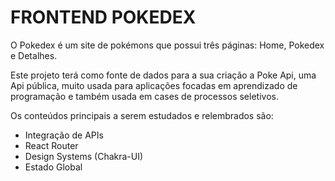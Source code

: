 # FRONTEND POKEDEX


O Pokedex é um site de pokémons que possui três páginas: Home, Pokedex e Detalhes.

Este projeto terá como fonte de dados para a sua criação a Poke Api, uma Api pública, muito usada para aplicações focadas em aprendizado de programação e também usada em cases de processos seletivos.

Os conteúdos principais a serem estudados e relembrados são:

- Integração de APIs
- React Router
- Design Systems (Chakra-UI)
- Estado Global
